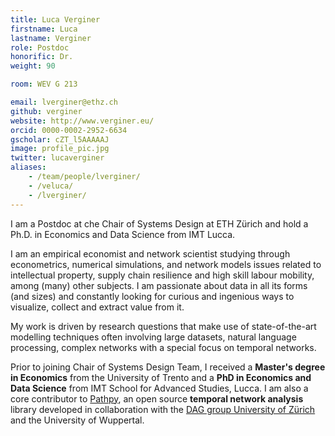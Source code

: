 ```yaml
---
title: Luca Verginer
firstname: Luca
lastname: Verginer
role: Postdoc
honorific: Dr.
weight: 90

room: WEV G 213

email: lverginer@ethz.ch
github: verginer
website: http://www.verginer.eu/
orcid: 0000-0002-2952-6634
gscholar: cZT_l5AAAAAJ
image: profile_pic.jpg
twitter: lucaverginer
aliases:
    - /team/people/lverginer/
    - /veluca/
    - /lverginer/
---
```



I am a Postdoc at che Chair of Systems Design at ETH Zürich and hold a Ph.D. in Economics and Data Science from IMT Lucca.

I am an empirical economist and network scientist studying through econometrics, numerical simulations, and network models issues related to intellectual property, supply chain resilience and high skill labour mobility, among (many) other subjects. I am passionate about data in all its forms (and sizes) and constantly looking for curious and ingenious ways to visualize, collect and extract value from it.

My work is driven by research questions that make use of state-of-the-art modelling techniques often involving large datasets, natural language processing, complex networks with a special focus on temporal networks.

Prior to joining Chair of Systems Design Team, I  received a
**Master's degree in Economics** from the University of Trento and a **PhD in Economics and Data Science** from IMT School for Advanced Studies, Lucca.
I am also a core contributor to [Pathpy], an open source **temporal network analysis** library developed in collaboration with the [DAG group University of Zürich][dag] and the University of Wuppertal.


[pathpy]: http://www.pathpy.net
[dag]: https://www.ifi.uzh.ch/en/dag/people/scholtes.html

